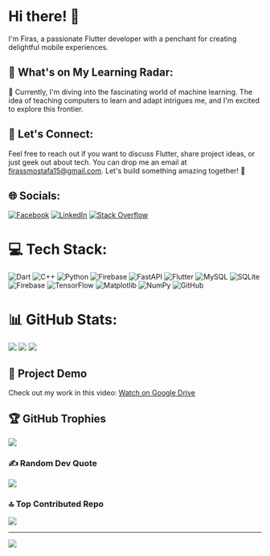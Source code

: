 # Hi there! 👋

I'm Firas, a passionate Flutter developer with a penchant for creating delightful mobile experiences.

## 📖 What's on My Learning Radar:

🌱 Currently, I'm diving into the fascinating world of machine learning. The idea of teaching computers to learn and adapt intrigues me, and I'm excited to explore this frontier.

## 📧 Let's Connect:

Feel free to reach out if you want to discuss Flutter, share project ideas, or just geek out about tech. You can drop me an email at firassmostafa15@gmail.com. Let's build something amazing together! 🚀



## 🌐 Socials:
[![Facebook](https://img.shields.io/badge/Facebook-%231877F2.svg?logo=Facebook&logoColor=white)](https://facebook.com/https://www.facebook.com/profile.php?id=61562748940961) [![LinkedIn](https://img.shields.io/badge/LinkedIn-%230077B5.svg?logo=linkedin&logoColor=white)](https://linkedin.com/in/www.linkedin.com/in/firas-mostafa-32804a26a) [![Stack Overflow](https://img.shields.io/badge/-Stackoverflow-FE7A16?logo=stack-overflow&logoColor=white)](https://stackoverflow.com/users/https://stackoverflow.com/users/24409368/firas-mostafa) 


# 💻 Tech Stack:
![Dart](https://img.shields.io/badge/dart-%230175C2.svg?style=for-the-badge&logo=dart&logoColor=white) ![C++](https://img.shields.io/badge/c++-%2300599C.svg?style=for-the-badge&logo=c%2B%2B&logoColor=white) ![Python](https://img.shields.io/badge/python-3670A0?style=for-the-badge&logo=python&logoColor=ffdd54) ![Firebase](https://img.shields.io/badge/firebase-%23039BE5.svg?style=for-the-badge&logo=firebase) ![FastAPI](https://img.shields.io/badge/FastAPI-005571?style=for-the-badge&logo=fastapi) ![Flutter](https://img.shields.io/badge/Flutter-%2302569B.svg?style=for-the-badge&logo=Flutter&logoColor=white) ![MySQL](https://img.shields.io/badge/mysql-4479A1.svg?style=for-the-badge&logo=mysql&logoColor=white) ![SQLite](https://img.shields.io/badge/sqlite-%2307405e.svg?style=for-the-badge&logo=sqlite&logoColor=white) ![Firebase](https://img.shields.io/badge/firebase-a08021?style=for-the-badge&logo=firebase&logoColor=ffcd34) ![TensorFlow](https://img.shields.io/badge/TensorFlow-%23FF6F00.svg?style=for-the-badge&logo=TensorFlow&logoColor=white) ![Matplotlib](https://img.shields.io/badge/Matplotlib-%23ffffff.svg?style=for-the-badge&logo=Matplotlib&logoColor=black) ![NumPy](https://img.shields.io/badge/numpy-%23013243.svg?style=for-the-badge&logo=numpy&logoColor=white) ![GitHub](https://img.shields.io/badge/github-%23121011.svg?style=for-the-badge&logo=github&logoColor=white)
# 📊 GitHub Stats:
![](https://github-readme-stats.vercel.app/api?username=firas-mostafa&theme=tokyonight&hide_border=true&include_all_commits=true&count_private=false)
![](https://github-readme-stats.vercel.app/api/top-langs/?username=firas-mostafa&theme=tokyonight&hide_border=true&include_all_commits=true&count_private=false&layout=compact)
![](https://github-readme-streak-stats.herokuapp.com/?user=firas-mostafa&theme=tokyonight&hide_border=true)
## 🎥 Project Demo

Check out my work in this video: [Watch on Google Drive](https://drive.google.com/file/d/1S9309CNKXiZU8Ws_Qzmi_PEmVg96dmTP/view?usp=sharing)

## 🏆 GitHub Trophies
![](https://github-profile-trophy.vercel.app/?username=firas-mostafa&theme=tokyonight&no-frame=true&no-bg=false&margin-w=4)

### ✍️ Random Dev Quote
![](https://quotes-github-readme.vercel.app/api?type=horizontal&theme=radical)

### 🔝 Top Contributed Repo
![](https://github-contributor-stats.vercel.app/api?username=firas-mostafa&limit=5&theme=tokyonight&combine_all_yearly_contributions=true)

---
[![](https://visitcount.itsvg.in/api?id=firas-mostafa&icon=0&color=6)](https://visitcount.itsvg.in)

